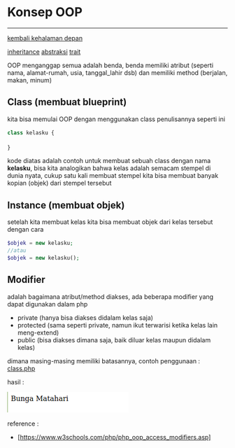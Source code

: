 # Konsep OOP
---
[kembali kehalaman depan](../README.md) 

[inheritance](child.md)
[abstraksi](abstraction.md)
[trait](trait.md)

OOP menganggap semua adalah benda, benda memiliki atribut (seperti nama, alamat-rumah, usia, tanggal_lahir dsb) dan memiliki method (berjalan, makan, minum)

## Class (membuat blueprint)
kita bisa memulai OOP dengan menggunakan class penulisannya seperti ini

```php
class kelasku {

}
```
kode diatas adalah contoh untuk membuat sebuah class dengan nama **kelasku**, bisa kita analogikan bahwa kelas adalah semacam stempel di dunia nyata, cukup satu kali membuat stempel kita bisa membuat banyak kopian (objek) dari stempel tersebut

## Instance (membuat objek)
setelah kita membuat kelas kita bisa membuat objek dari kelas tersebut dengan cara

```php
$objek = new kelasku;
//atau
$objek = new kelasku();
```

## Modifier
adalah bagaimana atribut/method diakses, ada beberapa modifier yang dapat digunakan dalam php
* private (hanya bisa diakses didalam kelas saja)
* protected (sama seperti private, namun ikut terwarisi ketika kelas lain meng-extend)
* public (bisa diakses dimana saja, baik diluar kelas maupun didalam kelas)

dimana masing-masing memiliki batasannya, contoh penggunaan : [class.php](../demo/class.php)

hasil :

![class.php demo](../pic/as.png)

reference :
* [https://www.w3schools.com/php/php_oop_access_modifiers.asp]